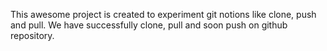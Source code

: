 This awesome project is created to experiment git notions like clone, push and pull. We have successfully clone, pull and soon push on github repository.
